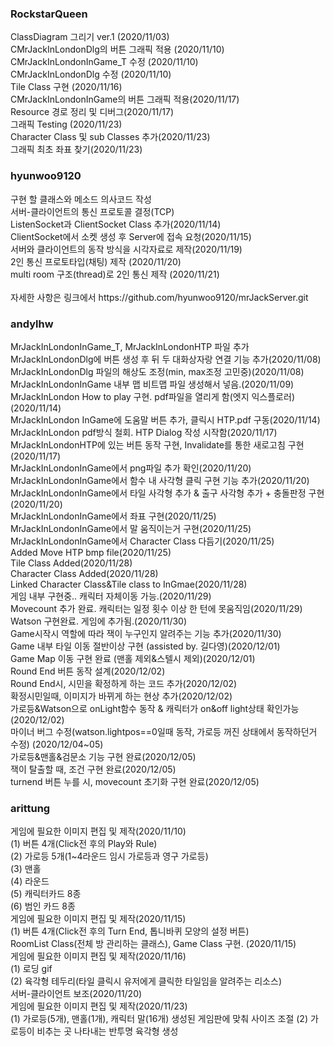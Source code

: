 ### RockstarQueen
<RockstarQueen>
<p>
 ClassDiagram 그리기 ver.1 (2020/11/03)<br>
 CMrJackInLondonDlg의 버튼 그래픽 적용 (2020/11/10)<br>
 CMrJackInLondonInGame_T 수정 (2020/11/10)<br>
 CMrJackInLondonDlg 수정 (2020/11/10)<br>
 Tile Class 구현 (2020/11/16)<br>
 CMrJackInLondonInGame의 버튼 그래픽 적용(2020/11/17)<br>
 Resource 경로 정리 및 디버그(2020/11/17)<br>
 그래픽 Testing (2020/11/23)<br>
 Character Class 및 sub Classes 추가(2020/11/23)<br>
 그래픽 최초 좌표 찾기(2020/11/23)<br>
</p>
  
### hyunwoo9120
<hyunwoo9120>
<p>
구현 할 클래스와 메소드 의사코드 작성<br>
서버-클라이언트의 통신 프로토콜 결정(TCP)<br>
ListenSocket과 ClientSocket Class 추가(2020/11/14)<br>
ClientSocket에서 소켓 생성 후 Server에 접속 요청(2020/11/15)<br>
서버와 클라이언트의 동작 방식을 시각자료로 제작(2020/11/19)<br>
2인 통신 프로토타입(채팅) 제작 (2020/11/20)<br>
multi room 구조(thread)로 2인 통신 제작 (2020/11/21)<br>
<br>자세한 사항은 링크에서 
https://github.com/hyunwoo9120/mrJackServer.git
</p>

  
### andylhw
<andylhw>
<p>
  MrJackInLondonInGame_T, MrJackInLondonHTP 파일 추가<br>
  MrJackInLondonDlg에 버튼 생성 후 뒤 두 대화상자랑 연결 기능 추가(2020/11/08)<br>
  MrJackInLondonDlg 파일의 해상도 조정(min, max조정 고민중)(2020/11/08)<br>
  MrJackInLondonInGame 내부 맵 비트맵 파일 생성해서 넣음.(2020/11/09)<br>
  MrJackInLondon How to play 구현. pdf파일을 열리게 함(엣지 익스플로러) (2020/11/14)<br>
  MrJackInLondon InGame에 도움말 버튼 추가, 클릭시 HTP.pdf 구동(2020/11/14)<br>
  MrJackInLondon pdf방식 철회. HTP Dialog 작성 시작함(2020/11/17)<br>
  MrJackInLondonHTP에 있는 버튼 동작 구현, Invalidate를 통한 새로고침 구현(2020/11/17)<br>
  MrJackInLondonInGame에서 png파일 추가 확인(2020/11/20)<br>
  MrJackInLondonInGame에서 함수 내 사각형 클릭 구현 기능 추가(2020/11/20)<br>
  MrJackInLondonInGame에서 타일 사각형 추가 & 출구 사각형 추가 + 충돌판정 구현(2020/11/20)<br>
  MrJackInLondonInGame에서 좌표 구현(2020/11/25)<br>
  MrJackInLondonInGame에서 말 움직이는거 구현(2020/11/25)<br>
  MrJackInLondonInGame에서 Character Class 다듬기(2020/11/25)<br>
  Added Move HTP bmp file(2020/11/25)<br>
  Tile Class Added(2020/11/28)<br>
  Character Class Added(2020/11/28)<br>
  Linked Character Class&Tile class to InGmae(2020/11/28)<br>
  게임 내부 구현중.. 캐릭터 자체이동 가능.(2020/11/29)<br>
  Movecount 추가 완료. 캐릭터는 일정 횟수 이상 한 턴에 못움직임(2020/11/29)<br>
  Watson 구현완료. 게임에 추가됨.(2020/11/30)<br>
  Game시작시 역할에 따라 잭이 누구인지 알려주는 기능 추가(2020/11/30)<br>
  Game 내부 타일 이동 절반이상 구현 (assisted by. 길다영)(2020/12/01)<br>
  Game Map 이동 구현 완료 (맨홀 제외&스텔시 제외)(2020/12/01)<br>
  Round End 버튼 동작 설계(2020/12/02)<br>
  Round End시, 시민을 확정하게 하는 코드 추가(2020/12/02)<br>
  확정시민일때, 이미지가 바뀌게 하는 현상 추가(2020/12/02)<br>
  가로등&Watson으로 onLight함수 동작 & 캐릭터가 on&off light상태 확인가능(2020/12/02)<br>
  마이너 버그 수정(watson.lightpos==0일때 동작, 가로등 꺼진 상태에서 동작하던거 수정) (2020/12/04~05)<br>
  가로등&맨홀&검문소 기능 구현 완료(2020/12/05)<br>
  잭이 탈출할 때, 조건 구현 완료(2020/12/05)<br>
  turnend 버튼 누를 시, movecount 초기화 구현 완료(2020/12/05)<br>
</p>
  
### arittung
<arittung>
<p>
 게임에 필요한 이미지 편집 및 제작(2020/11/10)<br>
  (1) 버튼 4개(Click전 후의 Play와 Rule)<br>
  (2) 가로등 5개(1~4라운드 임시 가로등과 영구 가로등)<br> 
  (3) 맨홀 <br>
  (4) 라운드<br>
  (5) 캐릭터카드 8종<br>
  (6) 범인 카드 8종<br>
 게임에 필요한 이미지 편집 및 제작(2020/11/15)<br>
  (1) 버튼 4개(Click전 후의 Turn End, 톱니바퀴 모양의 설정 버튼)<br>
 RoomList Class(전체 방 관리하는 클래스), Game Class 구현. (2020/11/15)<br>
 게임에 필요한 이미지 편집 및 제작(2020/11/16)<br>
  (1) 로딩 gif<br>
  (2) 육각형 테두리(타일 클릭시 유저에게 클릭한 타일임을 알려주는 리소스)<br>
 서버-클라이언트 보조(2020/11/20)<br>
 게임에 필요한 이미지 편집 및 제작(2020/11/23)<br>
  (1) 가로등(5개), 맨홀(1개), 캐릭터 말(16개) 생성된 게임판에 맞춰 사이즈 조절
  (2) 가로등이 비추는 곳 나타내는 반투명 육각형 생성<br>
</p>
